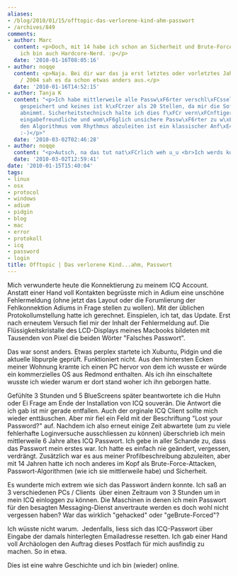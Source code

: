 ```yaml
---
aliases:
- /blog/2010/01/15/offtopic-das-verlorene-kind-ahm-passwort
- /archives/849
comments:
- author: Marc
  content: <p>Doch, mit 14 habe ich schon an Sicherheit und Brute-Force gedacht. Aber
    ich bin auch Hardcore-Nerd. :p</p>
  date: '2010-01-16T08:05:16'
- author: noqqe
  content: <p>Naja. Bei dir war das ja erst letztes oder vorletztes Jahr :D</p><p>2003
    / 2004 sah es da schon etwas anders aus.</p>
  date: '2010-01-16T14:52:15'
- author: Tanja K
  content: "<p>Ich habe mittlerweile alle Passw\xF6rter verschl\xFCsselt in KeepassX
    gespeichert und keines ist k\xFCrzer als 20 Stellen, da mir die Software die Eingabe
    abnimmt. Sicherheitstechnisch halte ich dies f\xFCr vern\xFCnftiger, als kurze
    eingabefreundliche und wom\xF6glich unsichere Passw\xF6rter zu w\xE4hlen.</p><p>Achja,
    den Algorithmus vom Rhythmus abzuleiten ist ein klassischer Anf\xE4ngerfehler.
    :-)</p>"
  date: '2010-03-02T02:46:28'
- author: noqqe
  content: "<p>Autsch, na das tut nat\xFCrlich weh u_u <br>Ich werds korrigieren :)</p><p>Danke!</p>"
  date: '2010-03-02T12:59:41'
date: '2010-01-15T15:40:04'
tags:
- linux
- osx
- protocol
- windows
- adium
- pidgin
- blog
- mac
- error
- protokoll
- icq
- password
- login
title: Offtopic | Das verlorene Kind...ahm, Passwort
---
```


Mich verwunderte heute die Konnektierung zu meinem ICQ Account. Anstatt einer Hand
voll Kontakten begrüsste mich in Adium eine unschöne Fehlermeldung (ohne jetzt das
Layout oder die Forumlierung der Fehlkonnektion Adiums in Frage stellen zu wollen).
Mit der üblichen Protokollumstellung hatte ich gerechnet. <yoda> Einspielen, ich
tat, das Update</yoda>. Erst nach erneutem Versuch fiel mir der Inhalt der Fehlermeldung
auf. Die Flüssigkeitskristalle des LCD-Displays meines Macbooks bildeten mit Tausenden
von Pixel die beiden Wörter "Falsches Passwort".

Das war sonst anders. Etwas perplex startete ich Xubuntu, Pidgin und die aktuelle
libpurple geprüft. Funktioniert nicht. Aus den hintersten Ecken meiner Wohnung kramte
ich einen PC hervor von dem ich wusste er würde ein kommerzielles OS aus Redmond
enthalten. Als ich ihn einschaltete wusste ich wieder warum er dort stand woher ich
ihn geborgen hatte.

Gefühlte 3 Stunden und 5 BlueScreens später beantwortete ich die Huhn oder Ei Frage
am Ende der Installation von ICQ souverän. Die Antwort die ich gab ist mir gerade
entfallen. Auch der orginale ICQ Client sollte mich wieder enttäuschen. Aber mir
fiel ein Feld mit der Beschriftung "Lost your Password?" auf. Nachdem ich also erneut
einige Zeit abwartete (um zu viele fehlerhafte Loginversuche ausschliessen zu können)
überschrieb ich mein mittlerweile 6 Jahre altes ICQ Passwort. Ich gebe in aller Schande
zu, dass das Passwort mein erstes war. Ich hatte es einfach nie geändert, vergessen,
verdrängt. Zusätzlich war es aus meiner Profilbeschreibung abzuleiten, aber mit 14
Jahren hatte ich noch anderes im Kopf als Brute-Force-Attacken, Passwort-Algorithmen
(wie ich sie mittlerweile habe) und Sicherheit.

Es wunderte mich extrem wie sich das Passwort ändern konnte. Ich saß an 3 verschiedenen
PCs / Clients  über einen Zeitraum von 3 Stunden um in mein ICQ einloggen zu können.
Die Maschinen in denen ich mein Passwort für den besagten Messaging-Dienst anvertraute
werden es doch wohl nicht vergessen haben? War das wirklich "gehacked" oder "geBrute-Forced"?

Ich wüsste nicht warum.  Jedenfalls, liess sich das ICQ-Passwort über Eingabe der
damals hinterlegten Emailadresse resetten. Ich gab einer Hand voll Archäologen den
Auftrag dieses Postfach für mich ausfindig zu machen. So in etwa.

Dies ist eine wahre Geschichte und ich bin (wieder) online.
